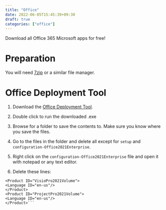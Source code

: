 ```yaml
---
title: "Office"
date: 2022-06-05T15:45:39+09:30
draft: true
categories: ["office"]
---
```


Download all Office 365 Microsoft apps for free!


# Preparation
You will need [7zip](https://7-zip.org) or a similar file manager.

# Office Deployment Tool
1. Download the [Office Deployment Tool](https://www.microsoft.com/en-us/download/details.aspx?id=49117).

2. Double click to run the downloaded .exe

3. Browse for a folder to save the contents to. Make sure you know where you save the files.

4. Go to the files in the folder and delete all except for ```setup``` and ```configuration-Office2021Enterprise```.

5. Right click on the ```configuration-Office2021Enterprise``` file and open it with notepad or any text editor.

6. Delete these lines:
```
<Product ID="VisioPro2021Volume">
<Language ID="en-us"/>
</Product>
<Product ID="ProjectPro2021Volume">
<Language ID="en-us"/>
</Product>```

